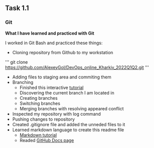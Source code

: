 ## Task 1.1

### Git

**What I have learned and practiced with Git**

I worked in Git Bash and practiced these things:

- Cloning repository from Github to my workstation

'''
git clone https://github.com/AlexeyGol/DevOps_online_Kharkiv_2022Q1Q2.git
'''
- Adding files to staging area and commiting them
- Branching 
  - Finished this interactive [tutorial](https://learngitbranching.js.org/)
  - Discovering the current branch I am located in
  - Creating branches
  - Switching branches
  - Merging branches with resolving appeared conflict
- Inspected my repository with log command 
- Pushing changes to repository
- Created .gitignore file and added the unneded files to it
- Learned markdown language to create this readme file
  - [Markdown tutorial](https://www.markdowntutorial.com/)
  - Readed [GitHub Docs page](https://docs.github.com/en/get-started/writing-on-github/getting-started-with-writing-and-formatting-on-github/basic-writing-and-formatting-syntax)

